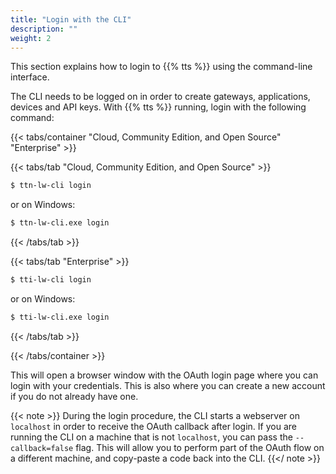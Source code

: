 ```yaml
---
title: "Login with the CLI"
description: ""
weight: 2
---
```


This section explains how to login to {{% tts %}} using the command-line interface.

<!--more-->

The CLI needs to be logged on in order to create gateways, applications, devices and API keys. With {{% tts %}} running, login with the following command:

{{< tabs/container "Cloud, Community Edition, and Open Source" "Enterprise" >}}

{{< tabs/tab "Cloud, Community Edition, and Open Source" >}}

```bash
$ ttn-lw-cli login
```

or on Windows:

```bash
$ ttn-lw-cli.exe login
```

{{< /tabs/tab >}}

{{< tabs/tab "Enterprise" >}}

```bash
$ tti-lw-cli login
```

or on Windows:

```bash
$ tti-lw-cli.exe login
```

{{< /tabs/tab >}}

{{< /tabs/container >}}

This will open a browser window with the OAuth login page where you can login with your credentials. This is also where you can create a new account if you do not already have one.

{{< note >}} During the login procedure, the CLI starts a webserver on `localhost` in order to receive the OAuth callback after login. If you are running the CLI on a machine that is not `localhost`, you can pass the `--callback=false` flag. This will allow you to perform part of the OAuth flow on a different machine, and copy-paste a code back into the CLI. {{</ note >}}
